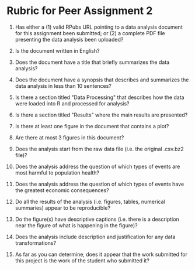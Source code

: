 # Rubric for Peer Assignment 2

1. Has either a (1) valid RPubs URL pointing to a data analysis document for this assignment been submitted; or (2) a complete PDF file presenting the data analysis been uploaded?

2. Is the document written in English?

3. Does the document have a title that briefly summarizes the data analysis?

4. Does the document have a synopsis that describes and summarizes the data analysis in less than 10 sentences?

5. Is there a section titled "Data Processing" that describes how the data were loaded into R and processed for analysis?

6. Is there a section titled "Results" where the main results are presented?

7. Is there at least one figure in the document that contains a plot?

8. Are there at most 3 figures in this document?

9. Does the analysis start from the raw data file (i.e. the original .csv.bz2 file)?

10. Does the analysis address the question of which types of events are most harmful to population health?

11. Does the analysis address the question of which types of events have the greatest economic consequences?

12. Do all the results of the analysis (i.e. figures, tables, numerical summaries) appear to be reproducible?

13. Do the figure(s) have descriptive captions (i.e. there is a description near the figure of what is happening in the figure)?

14. Does the analysis include description and justification for any data transformations?

15. As far as you can determine, does it appear that the work submitted for this project is the work of the student who submitted it?